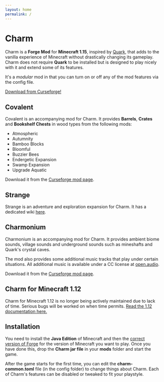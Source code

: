 ```yaml
---
layout: home
permalink: /
---
```


# Charm
Charm is a **Forge Mod** for **Minecraft 1.15**, inspired by [Quark](https://quark.vazkii.us/), that adds to the vanilla experience of Minecraft without drastically changing its gameplay.  Charm does not require **Quark** to be installed but is designed to play nicely with it and extend some of its features.

It's a *modular* mod in that you can turn on or off any of the mod features via the config file.

<div class="download">
    <a href="https://www.curseforge.com/minecraft/mc-mods/charm" class="btn btn-github">Download from Curseforge!</a>
</div>


## Covalent
Covalent is an accompanying mod for Charm.  It provides **Barrels**, **Crates** and **Bookshelf Chests** in wood types from the following mods:
* Atmospheric
* Autumnity
* Bamboo Blocks
* Bloomful
* Buzzier Bees
* Endergetic Expansion
* Swamp Expansion
* Upgrade Aquatic

Download it from the [Curseforge mod page](https://www.curseforge.com/minecraft/mc-mods/covalent).


## Strange
Strange is an adventure and exploration expansion for Charm.  It has a dedicated wiki [here](https://svenhjol.github.io/Strange/).


## Charmonium
Charmonium is an accompanying mod for Charm.  It provides ambient biome sounds, village sounds and underground sounds such as mineshafts and Quark's crystal caves.

The mod also provides some additional music tracks that play under certain situations.  All additional music is available under a CC license at [open.audio](https://open.audio/channels/charmonium/).

Download it from the [Curseforge mod page](https://www.curseforge.com/minecraft/mc-mods/charmonium).


## Charm for Minecraft 1.12
Charm for Minecraft 1.12 is no longer being actively maintained due to lack of time.  Serious bugs will be worked on when time permits.  [Read the 1.12 documentation here.]({{site.baseurl}}/features-1.12/index)


## Installation
You need to install the **Java Edition** of Minecraft and then the [correct version of Forge](https://files.minecraftforge.net/) for the version of Minecraft you want to play.  Once you have done this, drop the **Charm jar file** in your **mods** folder and start the game.

After the game starts for the first time, you can edit the **charm-common.toml** file (in the config folder) to change things about Charm.  Each of Charm's features can be disabled or tweaked to fit your playstyle.

